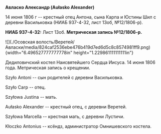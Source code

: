 **Авласко Александр (Aułasko Alexander)**

14 июня 1806 г -- крестный отец Антона, сына Карпа и Юстины Шил с
деревни Васильковка (НИАБ 937-4-32, лист 13об, №12/1806-р).

**НИАБ 937-4-32:** Лист 13об. **Метрическая запись №12/1806-р.**

![](./Осовская волость/Веретей/Авласки/media/824caf2536ebe476b419d7ed6d5c8c8574981ff9.png){width="6.496527777777778in"
height="1.229861111111111in"}

Дедиловичский костел Наисвятейшего Сердца Иисуса. 14 июня 1806 года.
Метрическая запись о крещении.

Szyło Antoni -- сын родителей с деревни Васильковка.

Szyło Carp -- отец.

Szyłowa Justina -- мать.

Aułasko Alexander -- крестный отец, с деревни Веретей.

Szyłowa Marcella -- крестная мать, с деревни Лустичи.

Kłoczko Antonius -- ксёндз, администратор Омнишевского костела.

